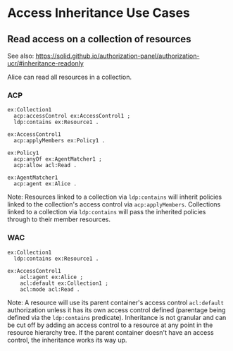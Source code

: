 # Access Inheritance Use Cases


## Read access on a collection of resources

See also: https://solid.github.io/authorization-panel/authorization-ucr/#inheritance-readonly

Alice can read all resources in a collection.

### ACP

```turtle
ex:Collection1
  acp:accessControl ex:AccessControl1 ;
  ldp:contains ex:Resource1 .

ex:AccessControl1
  acp:applyMembers ex:Policy1 .

ex:Policy1
  acp:anyOf ex:AgentMatcher1 ;
  acp:allow acl:Read .

ex:AgentMatcher1
  acp:agent ex:Alice .
```

Note: Resources linked to a collection via `ldp:contains` will inherit policies linked to the collection's access control via `acp:applyMembers`. Collections linked to a collection via `ldp:contains` will pass the inherited policies through to their member resources.

### WAC

```turtle
ex:Collection1
  ldp:contains ex:Resource1 .

ex:AccessControl1
    acl:agent ex:Alice ;
    acl:default ex:Collection1 ;
    acl:mode acl:Read .
```

Note: A resource will use its parent container's access control `acl:default` authorization unless it has its own access control defined (parentage being defined via the `ldp:contains` predicate). Inheritance is not granular and can be cut off by adding an access control to a resource at any point in the resource hierarchy tree. If the parent container doesn't have an access control, the inheritance works its way up.
